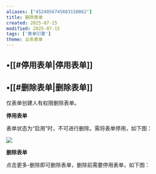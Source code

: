```yaml
---
aliases: ["4524056745603150062"]
title: 删除表单
created: 2025-07-15
modified: 2025-07-15
tags: ['表单引擎']
theme: 业务表单
---
```


## •[[#停用表单|停用表单]]

## •[[#删除表单|删除表单]]

仅表单创建人有权限删除表单。

**停用表单**

表单状态为“启用”时，不可进行删除。需将表单停用，如下图：

![](https://myhelpdoc.oss-cn-heyuan.aliyuncs.com/mdimages/a552402028f9e9cacdf4e62ace544769.jpg)

**删除表单**

点击更多-删除即可删除表单，删除前需要停用表单，如下图：

